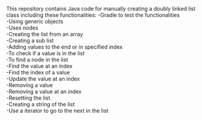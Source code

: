 This repository contains Java code for manually creating a doubly linked list class including these functionalities: 
-Gradle to test the functionalities  
-Using generic objects  
-Uses nodes  
-Creating the list from an array   
-Creating a sub list  
-Adding values to the end or in specified index  
-To check if a value is in the list   
-To find a node in the list  
-Find the value at an index  
-Find the index of a value  
-Update the value at an index  
-Removing a value  
-Removing a value at an index  
-Resetting the list  
-Creating a string of the list  
-Use a iterator to go to the next in the list  



